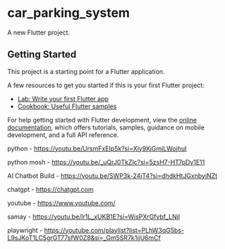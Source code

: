 # car_parking_system

A new Flutter project.

## Getting Started

This project is a starting point for a Flutter application.

A few resources to get you started if this is your first Flutter project:

- [Lab: Write your first Flutter app](https://docs.flutter.dev/get-started/codelab)
- [Cookbook: Useful Flutter samples](https://docs.flutter.dev/cookbook)

For help getting started with Flutter development, view the
[online documentation](https://docs.flutter.dev/), which offers tutorials,
samples, guidance on mobile development, and a full API reference.


python - https://youtu.be/UrsmFxEIp5k?si=Xiy9XjGmjLWojhuI




python mosh - https://youtu.be/_uQrJ0TkZlc?si=5zsH7-HT7pDy1E11



AI Chatbot Build - https://youtu.be/SWP3k-24jT4?si=dhdkHtJGxnbyjNZt


chatgpt - https://chatgpt.com

youtube - https://www.youtube.com/

samay - https://youtu.be/lr1L_xUKB1E?si=WisPXrGfvbf_LNjl



playwright - https://youtube.com/playlist?list=PLhW3qG5bs-L9sJKoT1LC5grGT77sfW0Z8&si=_Gm5SR7k1ijU6mCf